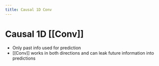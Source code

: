 ```yaml
---
title: Causal 1D Conv
---
```


# Causal 1D [[Conv]]
- Only past info used for prediction
- [[Conv]] works in both directions and can leak future information into predictions








































































